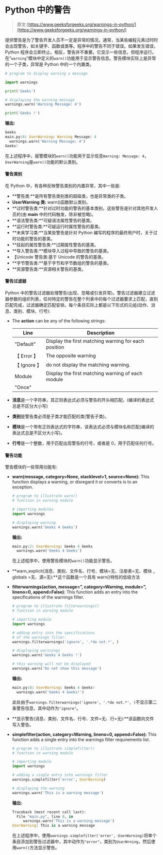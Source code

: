# Python 中的警告

> 原文:[https://www.geeksforgeeks.org/warnings-in-python/](https://www.geeksforgeeks.org/warnings-in-python/)

提供警告是为了警告开发人员不一定是异常的情况。通常，当某些编程元素过时时会出现警告，如关键字、函数或类等。程序中的警告不同于错误。如果发生错误，Python 程序会立即终止。相反，警告并不重要。它显示一些信息，但程序运行。在“`warning`”模块中定义的`warn()`功能用于显示警告信息。警告模块实际上是异常的一个子类，异常是 Python 中的一个内置类。

```py
# program to display warning a message 

import warnings

print('Geeks')

# displaying the warning message 
warnings.warn('Warning Message: 4')

print('Geeks !')
```

**输出:**

```py
Geeks
main.py:8: UserWarning: Warning Message: 4  
  warnings.warn('Warning Message: 4')
Geeks!

```

在上述程序中，报警模块的`warn()`功能用于显示信息`Warning: Message: 4`，`UserWarning`是`warn()`功能的默认类别。

#### 警告类别

在 Python 中，有各种反映警告类别的内置异常，其中一些是:

*   **警告类:**是所有警告类别类的超级类，也是异常类的子类。
*   **UserWarning 类:** warn()函数默认类别。
*   **过时警告类:**针对过时功能的警告的基本类别，这些警告是针对其他开发人员的(由 __main__ 中的代码触发，除非被忽略)。
*   **语法警告类:**可疑语法属性警告的基类。
*   **运行时警告类:**可疑运行时属性警告的基类。
*   **未来学习类:**当某些警告是针对 Python 编写的程序的最终用户时，关于过时功能的警告的基类。
*   **挂起的属性警告类:**过期属性警告的基类。
*   **导入警告类:**模块导入过程中导致的警告的基类。
*   【Unicode 警告类:基于 Unicode 的警告的基类。
*   **字节警告类:**基于字节和字节数组的警告的基类。
*   **资源警告类:**资源相关警告的基类。

#### 警告过滤器

Python 中的警告过滤器处理警告(出现、忽略或引发异常)。警告过滤器建立过滤器参数的组织列表，任何特定的警告在整个列表中的每个过滤器要求上匹配，直到匹配完成，过滤器确定匹配安排。每个条目实际上都是以下形式的元组(动作、消息、类别、模块、行号):

*   The **action** can be any of the following strings:

    | Line | Description |
    | --- | --- |
    | "Default" | Display the first matching warning for each position |
    | 【 Error 】 | The opposite warning |
    | 【 Ignore 】 | do not display the matching warning. | Always | Always display matching warnings |
    | Module | Display the first matching warning of each module |
    | "Once" |

*   **消息**是一个字符串，其正则表达式必须与警告的开头相匹配。(编译的表达式总是不区分大小写)
*   **类别**是警告类必须是子类才能匹配的类(警告子类)。
*   **模块**是一个带有正则表达式的字符串，该表达式必须与模块名称匹配(编译的表达式总是不区分大小写)。
*   **行号**是一个整数，用于匹配出现警告的行号，或者是 0，用于匹配任何行号。

#### 警告功能

警告模块的一些常用功能有:

*   **warn(message, category=None, stacklevel=1, source=None):** This function displays a warning, or disregard it or converts is to an exception.

    ```py
    # program to illustrate warn() 
    # function in warning module

    # importing modules
    import warnings

    # displaying warning
    warnings.warn('Geeks 4 Geeks')
    ```

    **输出:**

    ```py
    main.py:2: UserWarning: Geeks 4 Geeks
      warnings.warn('Geeks 4 Geeks')

    ```

    在上述程序中，使用警告模块的`warn()`功能显示警告。

*   **warn_explicit(消息、类别、文件名、行号、模块=无、注册表=无、模块 _ globals =无、源=无):**这个函数是一个具有 warn()特性的低级方法
*   **filterwarnings(action, message=”, category=Warning, module=”, lineno=0, append=False):** This function adds an entry into the specifications of the warnings filter.

    ```py
    # program to illustrate filterwarnings()
    # function in warning module

    # importing module
    import warnings

    # adding entry into the specifications
    # of the warnings filter.
    warnings.filterwarnings('ignore', '.*do not.*', )

    # displaying warinings
    warnings.warn('Geeks 4 Geeks !')

    # this warning will not be displayed
    warnings.warn('Do not show this message')
    ```

    **输出:**

    ```py
    main.py:8: UserWarning: Geeks 4 Geeks!
      warnings.warn('Geeks 4 Geeks!')

    ```

    此处由于`warnings.filterwarnings('ignore', '.*do not.*', )`不显示第二条警告信息，其中动作为`"ignore"`。

*   **显示警告(消息、类别、文件名、行号、文件=无、行=无):**该函数向文件写入警告。
*   **simplefilter(action, category=Warning, lineno=0, append=False):** This function adds a single entry into the warnings filter requirements list.

    ```py
    # program to illustrate simplefilter() 
    # function in warning module

    # importing module
    import warnings

    # adding a single entry into warnings filter
    warnings.simplefilter('error', UserWarning)

    # displaying the warning
    warnings.warn('This is a warning message')
    ```

    **输出:**

    ```py
    Traceback (most recent call last):
      File "main.py", line 8, in     
         warnings.warn('This is a warning message')
    UserWarning: This is a warning message

    ```

    在上述程序中，使用`warnings.simplefilter('error', UserWarning)`将单个条目添加到警告过滤器中，其中动作为`"error"`，类别为`UserWrning`，然后使用`warn()`方法显示警告。